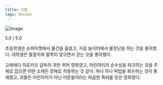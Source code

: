 ```yaml
---
title: 괴물
tags: Review
---
```


![Image](https://github.com/user-attachments/assets/20578a01-7cce-45cb-bcc0-ba413e74e99c)

5.0 / 5.0

초등학생은 슈퍼마켓에서 물건을 훔쳤고, 가끔 놀이터에서 불장난을 하는 것을 좋아했다.
대학생은 팔꿈치와 팔목이 닿으면서 걷는 것을 좋아했다.

고레에다 히로카즈 감독의 귀한 퀴어 영화였고, 어린아이의 순수성을 파괴하는 것을 주제로 잡으면 어떤 소재든 깡패로 작동하는 것 같다. 하나 하나 떡밥을 회수하는 것이 통쾌했고, 괴물은 어린아이가 아닌 어른들이라는 따끔한 죽비를 맞은 영화였다.